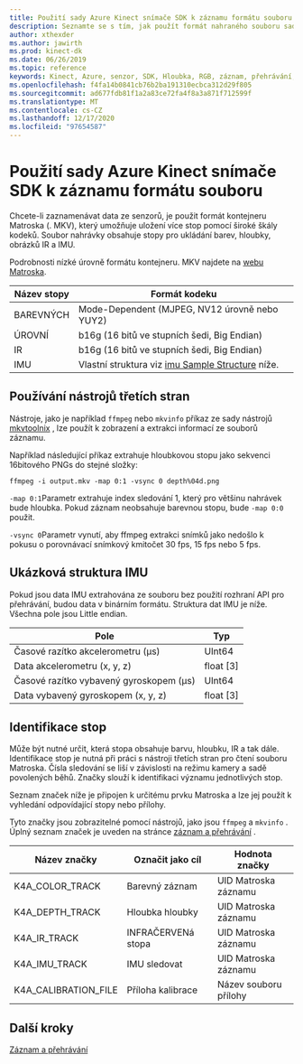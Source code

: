 ```yaml
---
title: Použití sady Azure Kinect snímače SDK k záznamu formátu souboru
description: Seznamte se s tím, jak použít formát nahraného souboru sady Kinect senzor sady Azure.
author: xthexder
ms.author: jawirth
ms.prod: kinect-dk
ms.date: 06/26/2019
ms.topic: reference
keywords: Kinect, Azure, senzor, SDK, Hloubka, RGB, záznam, přehrávání, Matroska, MKV
ms.openlocfilehash: f4fa14b0841cb76b2ba191310ecbca312d29f805
ms.sourcegitcommit: ad677fdb81f1a2a83ce72fa4f8a3a871f712599f
ms.translationtype: MT
ms.contentlocale: cs-CZ
ms.lasthandoff: 12/17/2020
ms.locfileid: "97654587"
---
```

# <a name="use-azure-kinect-sensor-sdk-to-record-file-format"></a>Použití sady Azure Kinect snímače SDK k záznamu formátu souboru

Chcete-li zaznamenávat data ze senzorů, je použit formát kontejneru Matroska (. MKV), který umožňuje uložení více stop pomocí široké škály kodeků. Soubor nahrávky obsahuje stopy pro ukládání barev, hloubky, obrázků IR a IMU.

Podrobnosti nízké úrovně formátu kontejneru. MKV najdete na [webu Matroska](https://www.matroska.org/index.html).

| Název stopy | Formát kodeku                          |
|------------|---------------------------------------|
| BAREVNÝCH      | Mode-Dependent (MJPEG, NV12 úrovně nebo YUY2) |
| ÚROVNÍ      | b16g (16 bitů ve stupních šedi, Big Endian)   |
| IR         | b16g (16 bitů ve stupních šedi, Big Endian)   |
| IMU        | Vlastní struktura viz [imu Sample Structure](record-file-format.md#imu-sample-structure) níže. |

## <a name="using-third-party-tools"></a>Používání nástrojů třetích stran

Nástroje, jako je například `ffmpeg` nebo `mkvinfo` příkaz ze sady nástrojů [mkvtoolnix](https://mkvtoolnix.download/) , lze použít k zobrazení a extrakci informací ze souborů záznamu.

Například následující příkaz extrahuje hloubkovou stopu jako sekvenci 16bitového PNGs do stejné složky:

```
ffmpeg -i output.mkv -map 0:1 -vsync 0 depth%04d.png
```

`-map 0:1`Parametr extrahuje index sledování 1, který pro většinu nahrávek bude hloubka. Pokud záznam neobsahuje barevnou stopu, bude `-map 0:0` použit.

`-vsync 0`Parametr vynutí, aby ffmpeg extrakci snímků jako nedošlo k pokusu o porovnávací snímkový kmitočet 30 fps, 15 fps nebo 5 fps.

## <a name="imu-sample-structure"></a>Ukázková struktura IMU

Pokud jsou data IMU extrahována ze souboru bez použití rozhraní API pro přehrávání, budou data v binárním formátu.
Struktura dat IMU je níže. Všechna pole jsou Little endian.

| Pole                        | Typ     |
|------------------------------|----------|
| Časové razítko akcelerometru (μs) | UInt64   |
| Data akcelerometru (x, y, z) | float [3] |
| Časové razítko vybavený gyroskopem (μs)     | UInt64   |
| Data vybavený gyroskopem (x, y, z)     | float [3] |

## <a name="identifying-tracks"></a>Identifikace stop

Může být nutné určit, která stopa obsahuje barvu, hloubku, IR a tak dále. Identifikace stop je nutná při práci s nástroji třetích stran pro čtení souboru Matroska.
Čísla sledování se liší v závislosti na režimu kamery a sadě povolených běhů. Značky slouží k identifikaci významu jednotlivých stop.

Seznam značek níže je připojen k určitému prvku Matroska a lze jej použít k vyhledání odpovídající stopy nebo přílohy.

Tyto značky jsou zobrazitelné pomocí nástrojů, jako jsou `ffmpeg` a `mkvinfo` .
Úplný seznam značek je uveden na stránce [záznam a přehrávání](record-playback-api.md) .

| Název značky             | Označit jako cíl             | Hodnota značky             |
|----------------------|------------------------|-----------------------|
| K4A_COLOR_TRACK      | Barevný záznam            | UID Matroska záznamu    |
| K4A_DEPTH_TRACK      | Hloubka hloubky            | UID Matroska záznamu    |
| K4A_IR_TRACK         | INFRAČERVENá stopa               | UID Matroska záznamu    |
| K4A_IMU_TRACK        | IMU sledovat              | UID Matroska záznamu    |
| K4A_CALIBRATION_FILE | Příloha kalibrace | Název souboru přílohy   |

## <a name="next-steps"></a>Další kroky

[Záznam a přehrávání](record-playback-api.md)
